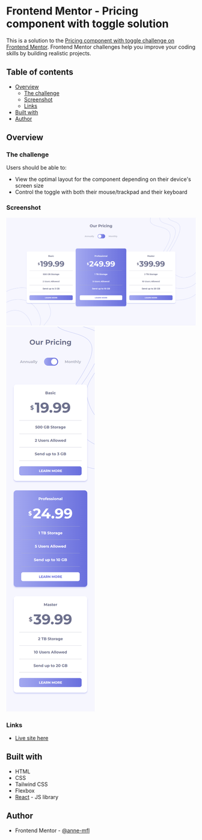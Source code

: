 # Frontend Mentor - Pricing component with toggle solution

This is a solution to the [Pricing component with toggle challenge on Frontend Mentor](https://www.frontendmentor.io/challenges/pricing-component-with-toggle-8vPwRMIC). Frontend Mentor challenges help you improve your coding skills by building realistic projects. 

## Table of contents
- [Overview](#overview)
  - [The challenge](#the-challenge)
  - [Screenshot](#screenshot)
  - [Links](#links)
- [Built with](#built-with)
- [Author](#author)

## Overview

### The challenge

Users should be able to:

- View the optimal layout for the component depending on their device's screen size
- Control the toggle with both their mouse/trackpad and their keyboard

### Screenshot

![](./public/desktopscreenshot.png)
![](./public/mobilescreenshot.png)

### Links

- [Live site here](https://anne-mfl.github.io/pricing-component-with-toggle)

## Built with

- HTML
- CSS
- Tailwind CSS
- Flexbox
- [React](https://reactjs.org/) - JS library

## Author

- Frontend Mentor - [@anne-mfl](https://www.frontendmentor.io/profile/anne-mfl)
